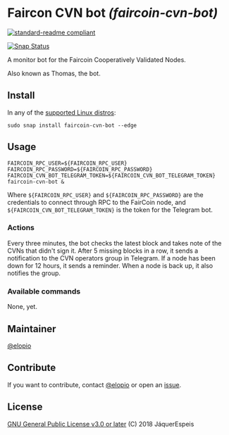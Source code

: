 # Faircon CVN bot _(faircoin-cvn-bot)_

[![standard-readme compliant](https://img.shields.io/badge/readme%20style-standard-brightgreen.svg?style=flat)](https://github.com/RichardLitt/standard-readme)

[![Snap Status](https://build.snapcraft.io/badge/elopio/faircoin-cvn-bot.svg)](https://build.snapcraft.io/user/elopio/zos-bot)

A monitor bot for the Faircoin Cooperatively Validated Nodes.

Also known as Thomas, the bot.

## Install

In any of the [supported Linux distros](https://snapcraft.io/docs/core/install):

```
sudo snap install faircoin-cvn-bot --edge
```

## Usage

```
FAIRCOIN_RPC_USER=${FAIRCOIN_RPC_USER} FAIRCOIN_RPC_PASSWORD=${FAIRCOIN_RPC_PASSWORD} FAIRCOIN_CVN_BOT_TELEGRAM_TOKEN=${FAIRCOIN_CVN_BOT_TELEGRAM_TOKEN} faircoin-cvn-bot &
```

Where `${FAIRCOIN_RPC_USER}` and `${FAIRCOIN_RPC_PASSWORD}` are the credentials
to connect through RPC to the FairCoin node, and
`${FAIRCOIN_CVN_BOT_TELEGRAM_TOKEN}` is the token for the Telegram bot.

### Actions

Every three minutes, the bot checks the latest block and takes note of the
CVNs that didn't sign it. After 5 missing blocks in a row, it sends a
notification to the CVN operators group in Telegram. If a node has been down
for 12 hours, it sends a reminder. When a node is back up, it also notifies the
group.

### Available commands

None, yet.

## Maintainer

[@elopio](https://github.com/elopio/)

## Contribute

If you want to contribute, contact [@elopio](https://gitlab.com/elopio/) or
open an [issue](https://gitlab.com/jaquerespeis/faircoin-cvn-bot/issues).

## License

[GNU General Public License v3.0 or later](LICENSE) (C) 2018 JáquerEspeis
